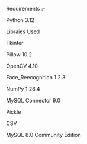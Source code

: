 Requirements :-

Python  3.12

Libraies Used 

  Tkinter
  
  Pillow 10.2
  
  OpenCV 4.10
  
  Face_Reecognition 1.2.3
  
  NumPy 1.26.4
  
  MySQL Connector 9.0
  
  Pickle
  
  CSV

MySQL 8.0 Community Edition
